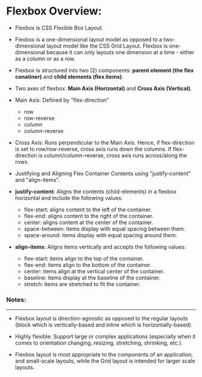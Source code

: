 # Flexbox Overview:

* Flexbox is CSS Flexible Box Layout.

* Flexbox is a one-dimensional layout model as opposed to a two-dimensional layout model like the CSS Grid Layout. Flexbox is one-dimensional because it can only layouts one dimension at a time - either as a column or as a row.

* Flexbox is structured into two (2) components: **parent element (the flex conatiner)** and **child elements (flex items)**.

* Two axes of flexbox: **Main Axis (Horizontal)** and **Cross Axis (Vertical)**.

* Main Axis: Defined by "flex-direction"
    - row
    - row-reverse
    - column
    - column-reverse

* Cross Axis: Runs perpendicular to the Main Axis. Hence, if flex-direction is set to row/row-reverse, cross axis runs down the columns. If flex-direction is column/column-reverse, cross axis runs across/along the rows.

* Justifying and Aligning Flex Container Contents using "justify-content" and "align-items".

* **justify-content**: Aligns the contents (child-elements) in a flexbox horizontal and include the following values:
    - flex-start: aligns content to the left of the container.
    - flex-end: aligns content to the right of the container.
    - center: aligns content at the center of the container.
    - space-between: items display with equal spacing between them.
    - space-around: items display with equal spacing around them.

* **align-items**: Aligns items vertically and accepts the following values:
    - flex-start: items align to the top of the container.
    - flex-end: items align to the bottom of the container.
    - center: items align at the vertical center of the container.
    - baseline: items display at the baseline of the container.
    - stretch: items are stretched to fit the container.

### Notes:
***
* Flexbox layout is direction-agnostic as opposed to the regular layouts (block which is vertically-based and inline which is horizontally-based).

* Highly flexible: Support large or complex applications (especially when it comes to orientation changing, resizing, stretching, shrinking, etc.).

* Flexbox layout is most appropriate to the components of an application, and small-scale layouts, while the Grid layout is intended for larger scale layouts.
